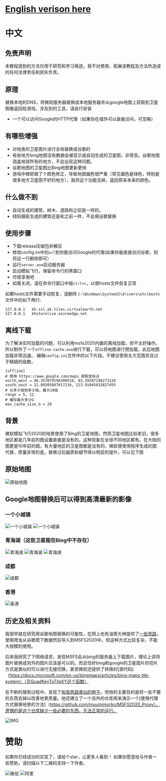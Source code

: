 # [English verison here](./README.EN.md)

# 中文
## 免责声明

本教程提到的方法仅用于研究和学习用途。我不对使用、拓展该教程及方法所造成的任何法律责任和损失负责。

## 原理

替换本地的DNS，将微软服务器替换成本地服务器并从google地图上获取到卫星图像返回给游戏。涉及到的工具，请自行安装
* 一个可以访问Google的HTTP代理（如果你在墙外可以直接访问，可忽略）

## 有哪些增强

* 对地表的卫星图片进行全局替换成谷歌的
* 有些地方bing地图没有数据会被显示成自动生成的卫星图，非常丑。谷歌地图涵盖地球所有的地方，不会出现这种问题。
* 谷歌地图的卫星图比Bing地图更新更快
* 游戏中微软做了个颜色修正，导致地图偏色很严重（常见偏色是绿色，特别是很多地方卫星图不好的地方），我将这个功能去掉，返回原来本来的颜色。

## 什么做不到
* 自动生成的建筑、树木、道路和之前是一样的。
* 倾斜摄影生成的建筑还是和之前一样，不会用谷歌替换

## 使用步骤

* 下载release压缩包并解压
* 修改config.ini中的`url`到你能访问Google的代理(如果你能直接访问谷歌，则将这一行删除即可）
* 运行`server.exe`启动服务器
* 启动模拟飞行，保留命令行的黑窗口
* 尽情享用吧
* 如需关闭，请在命令行窗口中按`ctrl+c`，以使hosts文件恢复正常

如果hosts文件需要手动恢复，请删除
`C:\Windows\System32\drivers\etc\hosts`文件中的如下两行:
```
127.0.0.1	kh.ssl.ak.tiles.virtualearth.net
127.0.0.1	khstorelive.azureedge.net
```

## 离线下载

为了解决实时加载的问题，可以利用msfs2020内置的离线加载，但不太好操作。
所以制作了一个`offline-cache.exe`进行下载，可以将地图进行预加载，此后地图加载非常迅速。
编辑`config.ini`文件中的以下片段。不建议使用太大范围并且过于精细的级数。

```
[offline]
# 使用 https://www.google.com/maps 获取坐标点
north_west = 46.357879198300516, 83.39287198273128
south_east = 22.89205887817234, 123.91045032827455
# 从多少级到多少级，最大18级
range = 5, 12
# 缓存最大多少G
max_cache_size_G = 20
```

## 背景

微软模拟飞行2020的地景使用了Bing的卫星地图，然而卫星地图比较老旧，很多地区都是几年前的图设置直接是没有的。这种现象在全球不同地区都有。在大陆的图更是10年前的图，有大量地区的卫星图都是没有的，微软便使用程序生成的图代替，质量非常的差。替换过后画质和细节得以明显的提升，可以见下图

## 原始地图
![原始地图](./doc/compare-1.jpg)

## Google地图替换后可以得到高清最新的影像

### 一个小城镇
![一个小城镇](./doc/compare-2.jpg)
![一个小城镇](./doc/compare-3.png)

### 青海湖（这些卫星图在Bing中不存在）

![青海湖](./doc/lake.jpg)
![青海湖](./doc/lake-2.jpg)
![青海湖](./doc/lake-3.jpg)

### 成都

![成都](./doc/chengdu.png)

### 香港

![香港](./doc/hongkong.jpg)


## 历史及相关资料

我很早就在研究用谷歌地图替换的可能性，在网上也有油管大神提供了[一些思路](https://flightsim.to/file/4074/google-earth-decoder-optimisation-tools?__cf_chl_jschl_tk__=pmd_2902fb008a3441de2f812b093625596ad796f737-1628304162-0-gqNtZGzNAk2jcnBszQjO)，使用爬虫从谷歌爬下数据然后导入到MSFS2020中。但这种方式比较复杂，不能大规模的使用。

后来我研究了下网络请求，发现MSFS会从bing的服务器上下载图片，理论上讲将图片替换成另外的图片应该是可以的。而且恰好bing和google的卫星图片的切片方式是类似的可以进行无缝切换，甚至微软还提供了转换的[源代码]（https://docs.microsoft.com/en-us/bingmaps/articles/bing-maps-tile-system）（见QuadKeyToTileXY这个函数）

在不断的搜索过程中，发现了[和我思路类似的例子](
https://github.com/muumimorko/MSFS2020_CGLTools/issues/2#issuecomment-762232597)。但他的主要目的是将一些不要的东西去掉以改善地景质量。他还建立了一个另外的仓库用来演示一个[使用代理方式替换地景的方法]（https://github.com/muumimorko/MSFS2020_Proxy）。遗憾的是这个仓库缺少一些必要的东西，无法正常的运行。

![IMG](https://user-images.githubusercontent.com/9518369/104909810-173dfb00-5991-11eb-8e17-4063deb7ab8f.jpg)

# 赞助

如果你已经成功的实现了，请给个star，让更多人看到！
如果你愿意给与作者一些赞助，请扫描以下二维码支持一下作者。

![微信](./doc/mm_reward_qrcode_1628320842310.png)
![阿里](./doc/1628320893.jpg)
